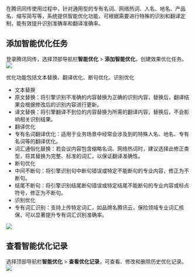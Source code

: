 在腾讯同传使用过程中，针对通用型的专有名词、网络热词、人名、地名、产品名、缩写简写等，系统提供智能优化功能，可根据需要进行特殊的识别和翻译定制，能有效提升识别准确率和翻译准确率。

## 添加智能优化任务
登录腾讯同传，选择顶部导航栏**智能优化** > **添加智能优化**，创建效果优化任务。
![](https://main.qcloudimg.com/raw/35e32be6287cb2b13c5742bdabac18b5.png)

优化功能包括文本替换、翻译优化、断句优化、识别优化
- 文本替换
 - 原文替换：将引擎识别不准确的内容替换为正确的识别内容，替换后，翻译结果会根据修改后的识别内容进行更新。
 - 译文替换：将引擎翻译不到位的内容替换为所需的翻译内容，替换后，不会影响相关识别结果。
- 翻译优化
 - 专有名词翻译优化：适用于业务场景中经常会涉及到的特殊人名、地名、专有名词等的翻译优化。
 - 词汇通俗化替换：若会议内容包含缩略名词、网络热词时，建议选择此修正类型，将其替换为完整、标准的词汇，以保证翻译准确性。
- 断句优化
 - 中间不断句：将引擎识别句中断句错误或特定不能断句的专业内容，修正为不断句。
 - 结尾不断句：将引擎识别结尾断句错误或特定结尾不能断句的专业内容或标点符号，修正为不断句。
- 识别优化
 - 专有词汇识别：支持上传特定词汇，如品牌名腾讯云，保险领域专业词汇核保，可以显著提升专有词汇识别准确率。

![](https://main.qcloudimg.com/raw/a547270a59c5af317cdbcbc835627227.png)

## 查看智能优化记录
选择顶部导航栏**智能优化** > **查看优化记录**，可查看、修改和删除历史优化记录。
![](https://main.qcloudimg.com/raw/02dcf70522e691e7800b16dec30d7a3e.png)
